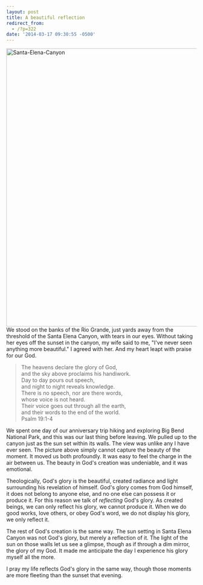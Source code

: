 ```yaml
---
layout: post
title: A beautiful reflection
redirect_from:
  - /?p=322
date: '2014-03-17 09:30:55 -0500'
---
```

<p><img src="http://brianlundin.com/wp-content/uploads/2014/03/Santa-Elena-Canyon.jpg" alt="Santa-Elena-Canyon" width="979" height="734" class="aligncenter size-full wp-image-323" />We stood on the banks of the Rio Grande, just yards away from the threshold of the Santa Elena Canyon, with tears in our eyes. Without taking her eyes off the sunset in the canyon, my wife said to me, "I've never seen anything more beautiful." I agreed with her. And my heart leapt with praise for our God.</p>
<blockquote><p>
  The heavens declare the glory of God,<br />
          and the sky above proclaims his handiwork.<br />
          Day to day pours out speech,<br />
          and night to night reveals knowledge.<br />
          There is no speech, nor are there words,<br />
          whose voice is not heard.<br />
          Their voice goes out through all the earth,<br />
          and their words to the end of the world.<br />
          Psalm 19:1-4
</p></blockquote>
<p>We spent one day of our anniversary trip hiking and exploring Big Bend National Park, and this was our last thing before leaving. We pulled up to the canyon just as the sun set within its walls. The view was unlike any I have ever seen. The picture above simply cannot capture the beauty of the moment. It moved us both profoundly. It was easy to feel the charge in the air between us. The beauty in God's creation was undeniable, and it was emotional.</p>
<p>Theologically, God's glory is the beautiful, created radiance and light surrounding his revelation of himself. God's glory comes from God himself, it does not belong to anyone else, and no one else can possess it or produce it. For this reason we talk of <em>reflecting</em> God's glory. As created beings, we can only reflect his glory, we cannot produce it. When we do good works, love others, or obey God's word, we do not display his glory, we only reflect it.</p>
<p>The rest of God's creation is the same way. The sun setting in Santa Elena Canyon was not God's glory, but merely a reflection of it. The light of the sun on those walls let us see a glimpse, though as if through a dim mirror, the glory of my God. It made me anticipate the day I experience his glory myself all the more.</p>
<p>I pray my life reflects God's glory in the same way, though those moments are more fleeting than the sunset that evening.</p>
